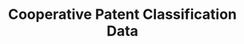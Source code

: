 ---
bigquery: https://console.cloud.google.com/bigquery?p=patents-public-data&d=cpc&page=dataset
citation: '“Cooperative Patent Classification” by the EPO and USPTO, for public use. '
contributors: EPO, USPTO
cost: None
description: Cooperative Patent Classification Data contains the scheme and definitions
  of the Cooperative Patent Classification system for classifying patent documents.
  The CPC is the result of a partnership between the EPO and the USPTO in their joint
  effort to develop a common, internationally compatible classification system for
  technical documents, in particular patent publications, which will be used by both
  offices in the patent granting process
documentation: https://www.cooperativepatentclassification.org/cpcSchemeAndDefinitions
last_edit: Mon, 04 Apr 2022 19:07:06 GMT
location: https://www.cooperativepatentclassification.org/index
maintained_by: USPTO, EPO
schema_fields: '[''definition'', ''title_full'', ''residual_references'', ''titleFull'',
  ''applicationReferences'', ''glossary'', ''ipc_concordant'', ''parents'', ''symbol'',
  ''status'', ''breakdown_code'', ''additional_only'', ''children'', ''application_references'',
  ''notAllocatable'', ''informativeReferences'', ''limiting_references'', ''breakdownCode'',
  ''level'', ''child_groups'', ''title_part'', ''synonyms'', ''childGroups'', ''titlePart'',
  ''informative_references'', ''sizeCache'', ''dateRevised'', ''date_revised'', ''residualReferences'',
  ''ipcConcordant'', ''limitingReferences'', ''not_allocatable'']'
shortname: cooperative_patent_classification
tags:
- patents
- science
title: Cooperative Patent Classification Data
uuid: 984374a7-16e9-4b35-9445-458daceb01bf
---